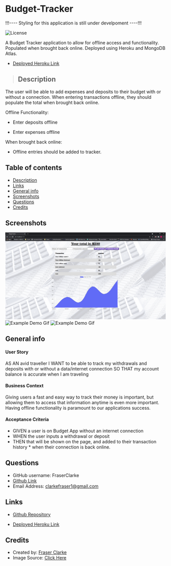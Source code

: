 # Budget-Tracker

!!!---- Styling for this application is still under develpoment ----!!!

![License](https://img.shields.io/badge/License-MIT-blue.svg)

A Budget Tracker application to allow for offline access and functionality. Populated when brought back online.
Deployed using Heroku and MongoDB Atlas.

- [Deployed Heroku Link](https://obscure-river-26700.herokuapp.com/)

> ## Description

The user will be able to add expenses and deposits to their budget with or without a connection. When entering transactions offline, they should populate the total when brought back online.

Offline Functionality:

- Enter deposits offline

- Enter expenses offline

When brought back online:

- Offline entries should be added to tracker.

## Table of contents

- [Description](#Description)
- [Links](#Links)
- [General info](#general-info)
- [Screenshots](#Screenshots)
- [Questions](#Questions)
- [Credits](#Credits)

## Screenshots

![Example screenshot](https://raw.githubusercontent.com/FraserClarke/Budget-Tracker/main/public/img/budget1.PNG)
![Example Demo Gif](public/img/budgetGif.gif)
![Example Demo Gif](https://github.com/FraserClarke/Budget-Tracker/blob/main/public/img/budgetGif.gif?raw=true)

## General info

#### User Story

AS AN avid traveller
I WANT to be able to track my withdrawals and deposits with or without a data/internet connection
SO THAT my account balance is accurate when I am traveling

#### Business Context

Giving users a fast and easy way to track their money is important, but allowing them to access that information anytime is even more important. Having offline functionality is paramount to our applications success.

#### Acceptance Criteria

- GIVEN a user is on Budget App without an internet connection
- WHEN the user inputs a withdrawal or deposit
- THEN that will be shown on the page, and added to their transaction history \* when their connection is back online.

## Questions

- GitHub username: FraserClarke
- [Github Link](https://github.com/FraserClarke)
- Email Address: clarkefraser1@gmail.com

## Links

- [Github Repository](https://github.com/FraserClarke/Budget-Tracker)

- [Deployed Heroku Link](https://obscure-river-26700.herokuapp.com/)

## Credits

- Created by: [Fraser Clarke](https://github.com/FraserClarke)
- Image Source: [Click Here](https://sunstatestrata.com.au/wp-content/uploads/2017/06/Budget2-1080x675.jpg)
